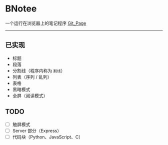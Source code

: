 # BNotee

一个运行在浏览器上的笔记程序 [Git_Page](https://bhznjns.github.io/BNotee/dist/)

* * *

## 已实现

- 标题
- 段落
- 分割线（程序内称为 `割线`）
- 列表（序列 / 乱列）
- 表格
- 黑暗模式
- 全屏（阅读模式）

## TODO

- [ ] 触屏模式
- [ ] Server 部分（Express）
- [ ] 代码块（Python、JavaScript、C）
